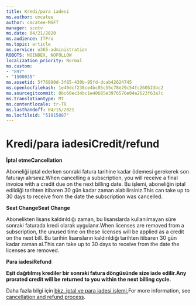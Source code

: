 ```yaml
---
title: Kredi/para iadesi
ms.author: cmcatee
author: cmcatee-MSFT
manager: scotv
ms.date: 04/21/2020
ms.audience: ITPro
ms.topic: article
ms.service: o365-administration
ROBOTS: NOINDEX, NOFOLLOW
localization_priority: Normal
ms.custom:
- "897"
- "1500035"
ms.assetid: 5f76890d-3f85-430b-95fd-dcab42624745
ms.openlocfilehash: 1e40dcf238ce4bc05c55c78e29c54fc260523bc2
ms.sourcegitcommit: 8bc60ec34bc1e40685e3976576e04a2623f63a7c
ms.translationtype: MT
ms.contentlocale: tr-TR
ms.lasthandoff: 04/15/2021
ms.locfileid: "51815887"
---
```

# <a name="creditrefund"></a><span data-ttu-id="080ef-102">Kredi/para iadesi</span><span class="sxs-lookup"><span data-stu-id="080ef-102">Credit/refund</span></span>

<span data-ttu-id="080ef-103">**İptal etme**</span><span class="sxs-lookup"><span data-stu-id="080ef-103">**Cancellation**</span></span>
  
<span data-ttu-id="080ef-104">Aboneliği iptal ederken sonraki fatura tarihine kadar ödemesi gerekerek son faturayı alırsınız.</span><span class="sxs-lookup"><span data-stu-id="080ef-104">When cancelling a subscription, you will receive a final invoice with a credit due on the next billing date.</span></span> <span data-ttu-id="080ef-105">Bu işlemi, aboneliğin iptal edildiği tarihten itibaren 30 gün kadar zaman alabilirsiniz.</span><span class="sxs-lookup"><span data-stu-id="080ef-105">This can take up to 30 days to receive from the date the subscription was cancelled.</span></span>
  
<span data-ttu-id="080ef-106">**Seat Change**</span><span class="sxs-lookup"><span data-stu-id="080ef-106">**Seat Change**</span></span>
  
<span data-ttu-id="080ef-107">Abonelikten lisans kaldırıldığı zaman, bu lisanslarda kullanılmayan süre sonraki faturada kredi olarak uygulanır.</span><span class="sxs-lookup"><span data-stu-id="080ef-107">When licenses are removed from a subscription, the unused time on these licenses will be applied as a credit on the next bill.</span></span> <span data-ttu-id="080ef-108">Bu tarihin lisansların kaldırıldığı tarihten itibaren 30 gün kadar zaman al.</span><span class="sxs-lookup"><span data-stu-id="080ef-108">This can take up to 30 days to receive from the date the licenses are removed.</span></span>

<span data-ttu-id="080ef-109">**Para iadesi**</span><span class="sxs-lookup"><span data-stu-id="080ef-109">**Refund**</span></span>

<span data-ttu-id="080ef-110">**Eşit dağıtılmış krediler bir sonraki fatura döngüsünde size iade edilir.**</span><span class="sxs-lookup"><span data-stu-id="080ef-110">**Any prorated credit will be returned to you within the next billing cycle.**</span></span>

<span data-ttu-id="080ef-111">Daha fazla bilgi için [bkz. iptal ve para iadesi işlemi.](https://docs.microsoft.com/microsoft-365/commerce/subscriptions/cancel-your-subscription?view=o365-worldwide)</span><span class="sxs-lookup"><span data-stu-id="080ef-111">For more information, see [cancellation and refund process](https://docs.microsoft.com/microsoft-365/commerce/subscriptions/cancel-your-subscription?view=o365-worldwide).</span></span> 
